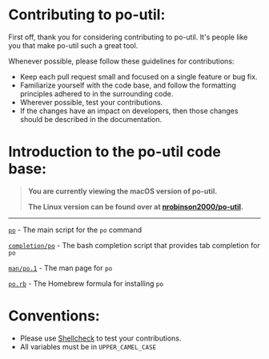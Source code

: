 # Contributing to po-util:

First off, thank you for considering contributing to po-util. It's people like you that make po-util such a great tool.

Whenever possible, please follow these guidelines for contributions:

- Keep each pull request small and focused on a single feature or bug fix.
- Familiarize yourself with the code base, and follow the formatting principles adhered to in the surrounding code.
- Wherever possible, test your contributions.
- If the changes have an impact on developers, then those changes should be described in the documentation.

# Introduction to the po-util code base:

>**You are currently viewing the macOS version of po-util.**
>
>**The Linux version can be found over at [nrobinson2000/po-util](https://github.com/nrobinson2000/po-util).**

--------

[`po`](https://github.com/nrobinson2000/homebrew-po/blob/master/po) - The main script for the `po` command

[`completion/po`](https://github.com/nrobinson2000/homebrew-po/blob/master/completion/po) - The bash completion script that provides tab completion for `po`

[`man/po.1`](https://github.com/nrobinson2000/homebrew-po/blob/master/man/po.1) - The man page for `po`

[`po.rb`](https://github.com/nrobinson2000/homebrew-po/blob/master/po.rb) - The Homebrew formula for installing `po`

# Conventions:

- Please use [Shellcheck](https://www.shellcheck.net/) to test your contributions.
- All variables must be in `UPPER_CAMEL_CASE`
